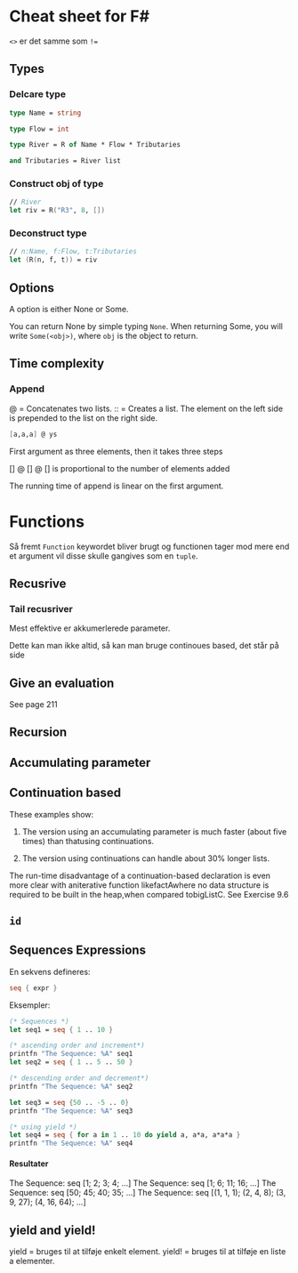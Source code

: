# Cheat sheet for F#

`<>` er det samme som `!=` 

## Types

### Delcare type

```fs
type Name = string

type Flow = int

type River = R of Name * Flow * Tributaries

and Tributaries = River list
```

### Construct obj of type

```fs
// River
let riv = R("R3", 8, [])
```

### Deconstruct type
```fs
// n:Name, f:Flow, t:Tributaries
let (R(n, f, t)) = riv
```

## Options
A option is either None or Some.

You can return None by simple typing `None`. When returning Some, you will write `Some(<obj>)`, where `obj` is the object to return.


## Time complexity

### Append 

@ = Concatenates two lists.
:: = Creates a list. The element on the left side is prepended to the list on the right side.

```fs
[a,a,a] @ ys
```
First argument as three elements, then it takes three steps

[] @ [] @ [] is proportional to the number of elements added

The running time of append is linear on the first argument.

# Functions

Så fremt `Function` keywordet bliver brugt og functionen tager mod mere end et argument vil disse skulle gangives som en `tuple`.

## Recusrive

### Tail recusriver
Mest effektive er akkumerlerede parameter. 

Dette kan man ikke altid, så kan man bruge continoues based, det står på side

## Give an evaluation
See page 211


## Recursion

## Accumulating parameter

## Continuation based

These examples show:

1.  The version using an accumulating parameter is much faster (about five times) than thatusing continuations.

2.  The version using continuations can handle about 30% longer lists.

The run-time disadvantage of a continuation-based declaration is even more clear with aniterative function likefactAwhere no data structure is required to be built in the heap,when compared tobigListC. See Exercise 9.6


## `id`


## Sequences Expressions

En sekvens defineres:

```fs
seq { expr }
```

Eksempler:

```fs
(* Sequences *)
let seq1 = seq { 1 .. 10 }

(* ascending order and increment*)
printfn "The Sequence: %A" seq1
let seq2 = seq { 1 .. 5 .. 50 }

(* descending order and decrement*)
printfn "The Sequence: %A" seq2

let seq3 = seq {50 .. -5 .. 0}
printfn "The Sequence: %A" seq3

(* using yield *)
let seq4 = seq { for a in 1 .. 10 do yield a, a*a, a*a*a }
printfn "The Sequence: %A" seq4
```
#### Resultater
The Sequence: seq [1; 2; 3; 4; ...]
The Sequence: seq [1; 6; 11; 16; ...]
The Sequence: seq [50; 45; 40; 35; ...]
The Sequence: seq [(1, 1, 1); (2, 4, 8); (3, 9, 27); (4, 16, 64); ...]


## yield and yield! 

yield = bruges til at tilføje enkelt element.
yield! = bruges til at tilføje en liste a elementer.
